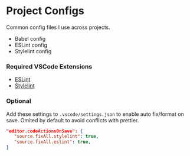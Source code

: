 # Project Configs
Common config files I use across projects.
- Babel config
- ESLint config
- Stylelint config

### Required VSCode Extensions
- [ESLint](https://marketplace.visualstudio.com/items?itemName=dbaeumer.vscode-eslint)
- [Stylelint](https://marketplace.visualstudio.com/items?itemName=stylelint.vscode-stylelint)

### Optional
Add these settings to `.vscode/settings.json` to enable auto fix/format on save. Omited by default to avoid conflicts with prettier. 

```json
"editor.codeActionsOnSave": {
   "source.fixAll.stylelint": true,
   "source.fixAll.eslint": true,
}
```
